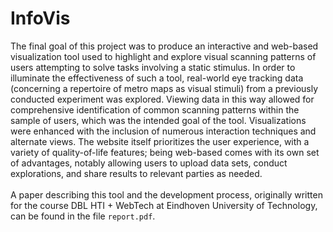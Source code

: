 # InfoVis
The final goal of this project was to produce an interactive and web-based visualization tool used to highlight and explore visual scanning patterns of users attempting to solve tasks involving a static stimulus. In order to illuminate the effectiveness of such a tool, real-world eye tracking data (concerning a repertoire of metro maps as visual stimuli) from a previously conducted experiment was explored. Viewing data in this way allowed for comprehensive identification of common scanning patterns within the sample of users, which was the intended goal of the tool. Visualizations were enhanced with the inclusion of numerous interaction techniques and alternate views. The website itself prioritizes the user experience, with a variety of quality-of-life features; being web-based comes with its own set of advantages, notably allowing users to upload data sets, conduct explorations, and share results to relevant parties as needed. <br >
<br >
A paper describing this tool and the development process, originally written for the course DBL HTI + WebTech at Eindhoven University of Technology, can be found in the file `report.pdf`.
